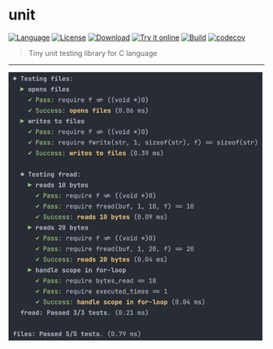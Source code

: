 # unit

[![Language](https://img.shields.io/badge/Language-C-pink.svg)](https://isocpp.org/)
[![License](https://img.shields.io/badge/License-MIT-blue.svg)](https://opensource.org/licenses/MIT)
[![Download](https://img.shields.io/badge/Download%20%20-unit.h-lightgreen.svg)](https://raw.githubusercontent.com/eliasku/unit/master/include/unit.h)
[![Try it online](https://img.shields.io/badge/Try%20it-online-blue.svg)](https://godbolt.org/z/Y4hT5Tofc)
[![Build](https://github.com/eliasku/unit/actions/workflows/build.yml/badge.svg)](https://github.com/eliasku/unit/actions/workflows/build.yml)
[![codecov](https://codecov.io/gh/eliasku/unit/branch/master/graph/badge.svg?token=NFTrtCHQ2r)](https://codecov.io/gh/eliasku/unit)

> Tiny unit testing library for C language

--------

<a href="https://github.com/eliasku/unit">
<img width="500" src="images/unit-output.png" alt="unit-output">
</a>
